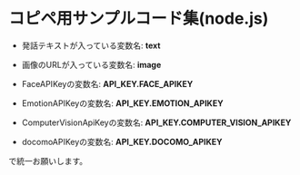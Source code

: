 # コピペ用サンプルコード集(node.js)

- 発話テキストが入っている変数名: **text**
- 画像のURLが入っている変数名: **image**

- FaceAPIKeyの変数名: **API_KEY.FACE_APIKEY**
- EmotionAPIKeyの変数名: **API_KEY.EMOTION_APIKEY**
- ComputerVisionApiKeyの変数名: **API_KEY.COMPUTER_VISION_APIKEY**
- docomoAPIKeyの変数名: **API_KEY.DOCOMO_APIKEY**

で統一お願いします。